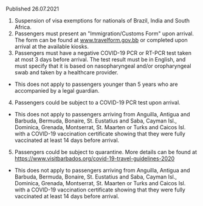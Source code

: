 Published 26.07.2021
1. Suspension of visa exemptions for nationals of Brazil, India and South Africa.
2. Passengers must present an "Immigration/Customs Form" upon arrival. The form can be found at <a href="http://www.travelform.gov.bb/">www.travelform.gov.bb</a> or completed upon arrival at the available kiosks. 
3. Passengers must have a negative COVID-19 PCR or RT-PCR test taken at most 3 days before arrival. The test result must be in English, and must specify that it is based on nasopharyngeal and/or oropharyngeal swab and taken by a healthcare provider.
- This does not apply to passengers younger than 5 years who are accompanied by a legal guardian.
4. Passengers could be subject to a COVID-19 PCR test upon arrival.
- This does not apply to passengers arriving from Anguilla, Antigua and Barbuda, Bermuda, Bonaire, St. Eustatius and Saba, Cayman Isl., Dominica, Grenada, Montserrat, St. Maarten or Turks and Caicos Isl. with a COVID-19 vaccination certificate showing that they were fully vaccinated at least 14 days before arrival.
5. Passengers could be subject to quarantine. More details can be found at <a href="https://www.visitbarbados.org/covid-19-travel-guidelines-2020">https://www.visitbarbados.org/covid-19-travel-guidelines-2020</a> 
- This does not apply to passengers arriving from Anguilla, Antigua and Barbuda, Bermuda, Bonaire, St. Eustatius and Saba, Cayman Isl., Dominica, Grenada, Montserrat, St. Maarten or Turks and Caicos Isl. with a COVID-19 vaccination certificate showing that they were fully vaccinated at least 14 days before arrival.

